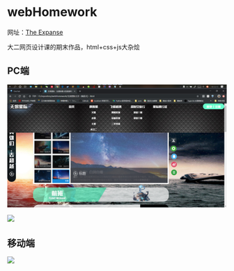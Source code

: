 # webHomework
网址：[The Expanse](https://www.lifeisgg.online/expanse/无垠星际主页（响应式）.html)

大二网页设计课的期末作品，html+css+js大杂烩


## PC端

![](images/web1.png)

![](images/web2.png)

## 移动端

![](images/web3.png)
